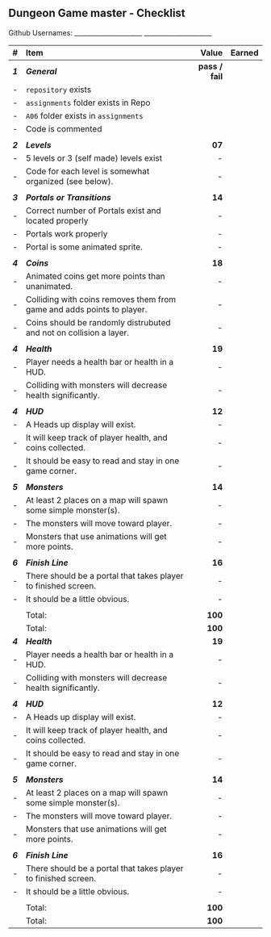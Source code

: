 ## Dungeon Game master - Checklist

Github Usernames: _____________________           _____________________

| #       | Item                                                                   | Value   | Earned |
| :------ | :--------------------------------------------------------------------- | ------: | ------ |
| ***1*** | ***General***                                                          | **pass / fail**   |        |
| -       | `repository`  exists                                                   |         |        |
| -       | `assignments` folder exists in Repo                                    |         |        |
| -       | `A06` folder exists in `assignments`                                   |         |        |
| -       | Code is commented                                                      |         |        |
|         |                                                                        |         |        |
| ***2*** | ***Levels***                                                           | **07**   |        |
| -       | 5 levels or 3 (self made) levels exist                                 | -       |        |
| -       | Code for each level is somewhat organized (see below).                 | -       |        |
|         |                                                                        |         |        |
| ***3*** | ***Portals or Transitions***                                           | **14**   |        |
| -       | Correct number of Portals exist and located properly                   | -       |        |
| -       | Portals work properly                                                  | -       |        |
| -       | Portal is some animated sprite.                                        | -       |        |
|         |                                                                        |         |        |
| ***4*** | ***Coins***                                                            | **18**   |        |
| -       | Animated coins get more points than unanimated.                        | -       |        |
| -       | Colliding with coins removes them from game and adds points to player. | -       |        |
| -       | Coins should be randomly distrubuted and not on collision a layer.     | -       |        |
|         |                                                                        |         |        |
| ***4*** | ***Health***                                                           | **19**   |        |
| -       | Player needs a health bar or health in a HUD.                          | -       |        |
| -       | Colliding with monsters will decrease health significantly.            | -      |        |
|         |                                                                        |         |        |
| ***4*** | ***HUD***                                                              | **12**   |        |
| -       | A Heads up display will exist.                                         | -       |        |
| -       | It will keep track of player health, and coins collected.              | -       |        |
| -       | It should be easy to read and stay in one game corner.                 | -       |        |
|         |                                                                        |         |        |
| ***5*** | ***Monsters***                                                         | **14**   |        |
| -       | At least 2 places on a map will spawn some simple monster(s).          | -       |        |
| -       | The monsters will move toward player.                                  | -       |        |
| -       | Monsters that use animations will get more points.                     | -       |        |
|         |                                                                        |         |        |
| ***6*** | ***Finish Line***                                                      | **16**   |        |
| -       | There should be a portal that takes player to finished screen.         | -       |        |
| -       | It should be a little obvious.                                         | -       |        |
|         |                                                                        |         |        |
|         | Total:                                                                 | **100** |        |
|         | Total:                                                                 | **100** |        |
| ***4*** | ***Health***                                                           | **19**   |        |
| -       | Player needs a health bar or health in a HUD.                          | -       |        |
| -       | Colliding with monsters will decrease health significantly.            | -      |        |
|         |                                                                        |         |        |
| ***4*** | ***HUD***                                                              | **12**   |        |
| -       | A Heads up display will exist.                                         | -       |        |
| -       | It will keep track of player health, and coins collected.              | -       |        |
| -       | It should be easy to read and stay in one game corner.                 | -       |        |
|         |                                                                        |         |        |
| ***5*** | ***Monsters***                                                         | **14**   |        |
| -       | At least 2 places on a map will spawn some simple monster(s).          | -       |        |
| -       | The monsters will move toward player.                                  | -       |        |
| -       | Monsters that use animations will get more points.                     | -       |        |
|         |                                                                        |         |        |
| ***6*** | ***Finish Line***                                                      | **16**   |        |
| -       | There should be a portal that takes player to finished screen.         | -       |        |
| -       | It should be a little obvious.                                         | -       |        |
|         |                                                                        |         |        |
|         | Total:                                                                 | **100** |        |
|         | Total:                                                                 | **100** |        |